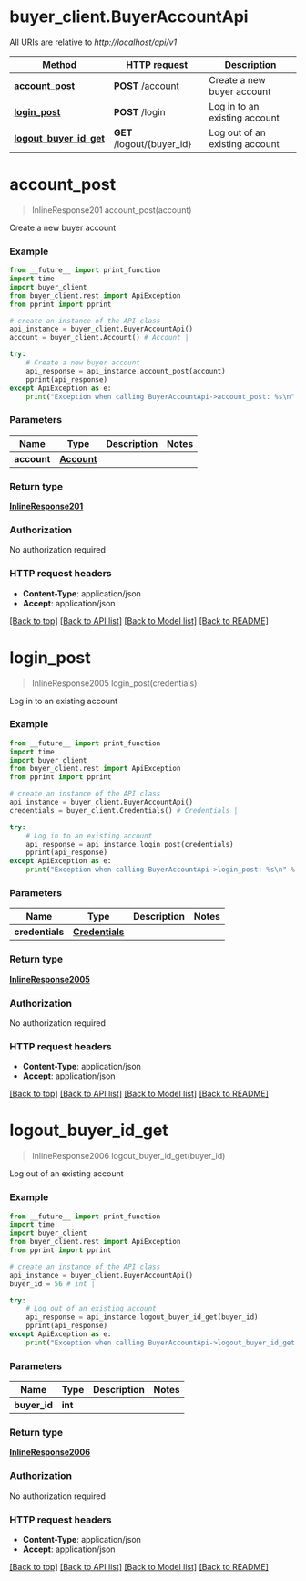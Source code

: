 # buyer_client.BuyerAccountApi

All URIs are relative to *http://localhost/api/v1*

Method | HTTP request | Description
------------- | ------------- | -------------
[**account_post**](BuyerAccountApi.md#account_post) | **POST** /account | Create a new buyer account
[**login_post**](BuyerAccountApi.md#login_post) | **POST** /login | Log in to an existing account
[**logout_buyer_id_get**](BuyerAccountApi.md#logout_buyer_id_get) | **GET** /logout/{buyer_id} | Log out of an existing account


# **account_post**
> InlineResponse201 account_post(account)

Create a new buyer account

### Example
```python
from __future__ import print_function
import time
import buyer_client
from buyer_client.rest import ApiException
from pprint import pprint

# create an instance of the API class
api_instance = buyer_client.BuyerAccountApi()
account = buyer_client.Account() # Account | 

try:
    # Create a new buyer account
    api_response = api_instance.account_post(account)
    pprint(api_response)
except ApiException as e:
    print("Exception when calling BuyerAccountApi->account_post: %s\n" % e)
```

### Parameters

Name | Type | Description  | Notes
------------- | ------------- | ------------- | -------------
 **account** | [**Account**](Account.md)|  | 

### Return type

[**InlineResponse201**](InlineResponse201.md)

### Authorization

No authorization required

### HTTP request headers

 - **Content-Type**: application/json
 - **Accept**: application/json

[[Back to top]](#) [[Back to API list]](../README.md#documentation-for-api-endpoints) [[Back to Model list]](../README.md#documentation-for-models) [[Back to README]](../README.md)

# **login_post**
> InlineResponse2005 login_post(credentials)

Log in to an existing account

### Example
```python
from __future__ import print_function
import time
import buyer_client
from buyer_client.rest import ApiException
from pprint import pprint

# create an instance of the API class
api_instance = buyer_client.BuyerAccountApi()
credentials = buyer_client.Credentials() # Credentials | 

try:
    # Log in to an existing account
    api_response = api_instance.login_post(credentials)
    pprint(api_response)
except ApiException as e:
    print("Exception when calling BuyerAccountApi->login_post: %s\n" % e)
```

### Parameters

Name | Type | Description  | Notes
------------- | ------------- | ------------- | -------------
 **credentials** | [**Credentials**](Credentials.md)|  | 

### Return type

[**InlineResponse2005**](InlineResponse2005.md)

### Authorization

No authorization required

### HTTP request headers

 - **Content-Type**: application/json
 - **Accept**: application/json

[[Back to top]](#) [[Back to API list]](../README.md#documentation-for-api-endpoints) [[Back to Model list]](../README.md#documentation-for-models) [[Back to README]](../README.md)

# **logout_buyer_id_get**
> InlineResponse2006 logout_buyer_id_get(buyer_id)

Log out of an existing account

### Example
```python
from __future__ import print_function
import time
import buyer_client
from buyer_client.rest import ApiException
from pprint import pprint

# create an instance of the API class
api_instance = buyer_client.BuyerAccountApi()
buyer_id = 56 # int | 

try:
    # Log out of an existing account
    api_response = api_instance.logout_buyer_id_get(buyer_id)
    pprint(api_response)
except ApiException as e:
    print("Exception when calling BuyerAccountApi->logout_buyer_id_get: %s\n" % e)
```

### Parameters

Name | Type | Description  | Notes
------------- | ------------- | ------------- | -------------
 **buyer_id** | **int**|  | 

### Return type

[**InlineResponse2006**](InlineResponse2006.md)

### Authorization

No authorization required

### HTTP request headers

 - **Content-Type**: application/json
 - **Accept**: application/json

[[Back to top]](#) [[Back to API list]](../README.md#documentation-for-api-endpoints) [[Back to Model list]](../README.md#documentation-for-models) [[Back to README]](../README.md)

